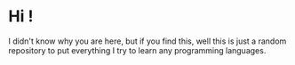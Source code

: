 # Hi !

I didn't know why you are here, but if you find this, well this is just a random repository to put everything I try to learn any programming languages.
